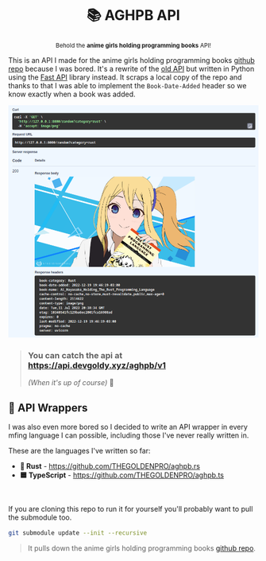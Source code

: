 <div align="center">

  # 📚 AGHPB API

  <sub>Behold the **anime girls holding programming books** API!</sub>

</div>

This is an API I made for the anime girls holding programming books [github repo](https://github.com/cat-milk/Anime-Girls-Holding-Programming-Books) because I was bored.
It's a rewrite of the [old API](https://github.com/THEGOLDENPRO/aghpb_api) but written in Python using the [Fast API](https://github.com/tiangolo/fastapi) library instead.
It scraps a local copy of the repo and thanks to that I was able to implement the ``Book-Date-Added`` header so we know exactly when a book was added.

<img src="./assets/screenshot_1.png" width="600px">

> ### You can catch the api at https://api.devgoldy.xyz/aghpb/v1
> *(When it's up of course)* 🫠

## 💫 API Wrappers
I was also even more bored so I decided to write an API wrapper in every mfing language I can possible, including those I've never really written in.

These are the languages I've written so far:
- **🦀 Rust** - https://github.com/THEGOLDENPRO/aghpb.rs
- **🟦 TypeScript** - https://github.com/THEGOLDENPRO/aghpb.ts

<br>

If you are cloning this repo to run it for yourself you'll probably want to pull the submodule too.
```sh
git submodule update --init --recursive
```
> It pulls down the anime girls holding programming books [github repo](https://github.com/cat-milk/Anime-Girls-Holding-Programming-Books).
